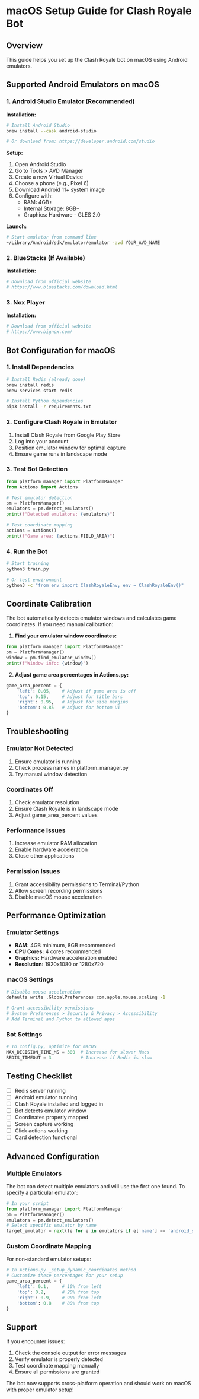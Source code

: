 # macOS Setup Guide for Clash Royale Bot

## Overview
This guide helps you set up the Clash Royale bot on macOS using Android emulators.

## Supported Android Emulators on macOS

### 1. Android Studio Emulator (Recommended)
**Installation:**
```bash
# Install Android Studio
brew install --cask android-studio

# Or download from: https://developer.android.com/studio
```

**Setup:**
1. Open Android Studio
2. Go to Tools > AVD Manager
3. Create a new Virtual Device
4. Choose a phone (e.g., Pixel 6)
5. Download Android 11+ system image
6. Configure with:
   - RAM: 4GB+
   - Internal Storage: 8GB+
   - Graphics: Hardware - GLES 2.0

**Launch:**
```bash
# Start emulator from command line
~/Library/Android/sdk/emulator/emulator -avd YOUR_AVD_NAME
```

### 2. BlueStacks (If Available)
**Installation:**
```bash
# Download from official website
# https://www.bluestacks.com/download.html
```

### 3. Nox Player
**Installation:**
```bash
# Download from official website
# https://www.bignox.com/
```

## Bot Configuration for macOS

### 1. Install Dependencies
```bash
# Install Redis (already done)
brew install redis
brew services start redis

# Install Python dependencies
pip3 install -r requirements.txt
```

### 2. Configure Clash Royale in Emulator
1. Install Clash Royale from Google Play Store
2. Log into your account
3. Position emulator window for optimal capture
4. Ensure game runs in landscape mode

### 3. Test Bot Detection
```python
from platform_manager import PlatformManager
from Actions import Actions

# Test emulator detection
pm = PlatformManager()
emulators = pm.detect_emulators()
print(f"Detected emulators: {emulators}")

# Test coordinate mapping
actions = Actions()
print(f"Game area: {actions.FIELD_AREA}")
```

### 4. Run the Bot
```bash
# Start training
python3 train.py

# Or test environment
python3 -c "from env import ClashRoyaleEnv; env = ClashRoyaleEnv()"
```

## Coordinate Calibration

The bot automatically detects emulator windows and calculates game coordinates. If you need manual calibration:

1. **Find your emulator window coordinates:**
```python
from platform_manager import PlatformManager
pm = PlatformManager()
window = pm.find_emulator_window()
print(f"Window info: {window}")
```

2. **Adjust game area percentages in Actions.py:**
```python
game_area_percent = {
    'left': 0.05,    # Adjust if game area is off
    'top': 0.15,     # Adjust for title bars
    'right': 0.95,   # Adjust for side margins
    'bottom': 0.85   # Adjust for bottom UI
}
```

## Troubleshooting

### Emulator Not Detected
1. Ensure emulator is running
2. Check process names in platform_manager.py
3. Try manual window detection

### Coordinates Off
1. Check emulator resolution
2. Ensure Clash Royale is in landscape mode
3. Adjust game_area_percent values

### Performance Issues
1. Increase emulator RAM allocation
2. Enable hardware acceleration
3. Close other applications

### Permission Issues
1. Grant accessibility permissions to Terminal/Python
2. Allow screen recording permissions
3. Disable macOS mouse acceleration

## Performance Optimization

### Emulator Settings
- **RAM:** 4GB minimum, 8GB recommended
- **CPU Cores:** 4 cores recommended
- **Graphics:** Hardware acceleration enabled
- **Resolution:** 1920x1080 or 1280x720

### macOS Settings
```bash
# Disable mouse acceleration
defaults write .GlobalPreferences com.apple.mouse.scaling -1

# Grant accessibility permissions
# System Preferences > Security & Privacy > Accessibility
# Add Terminal and Python to allowed apps
```

### Bot Settings
```python
# In config.py, optimize for macOS
MAX_DECISION_TIME_MS = 300  # Increase for slower Macs
REDIS_TIMEOUT = 3           # Increase if Redis is slow
```

## Testing Checklist

- [ ] Redis server running
- [ ] Android emulator running
- [ ] Clash Royale installed and logged in
- [ ] Bot detects emulator window
- [ ] Coordinates properly mapped
- [ ] Screen capture working
- [ ] Click actions working
- [ ] Card detection functional

## Advanced Configuration

### Multiple Emulators
The bot can detect multiple emulators and will use the first one found. To specify a particular emulator:

```python
# In your script
from platform_manager import PlatformManager
pm = PlatformManager()
emulators = pm.detect_emulators()
# Select specific emulator by name
target_emulator = next((e for e in emulators if e['name'] == 'android_studio'), None)
```

### Custom Coordinate Mapping
For non-standard emulator setups:

```python
# In Actions.py _setup_dynamic_coordinates method
# Customize these percentages for your setup
game_area_percent = {
    'left': 0.1,     # 10% from left
    'top': 0.2,      # 20% from top
    'right': 0.9,    # 90% from left
    'bottom': 0.8    # 80% from top
}
```

## Support

If you encounter issues:
1. Check the console output for error messages
2. Verify emulator is properly detected
3. Test coordinate mapping manually
4. Ensure all permissions are granted

The bot now supports cross-platform operation and should work on macOS with proper emulator setup!
